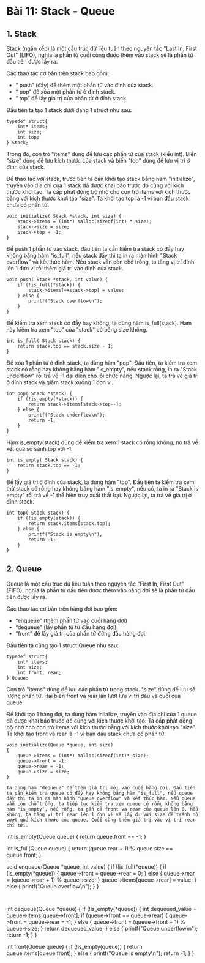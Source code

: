 # Bài 11: Stack - Queue
## 1. Stack
Stack (ngăn xếp) là một cấu trúc dữ liệu tuân theo nguyên tắc "Last In, First Out" (LIFO), nghĩa là phần tử cuối cùng được thêm vào stack sẽ là phần tử đầu tiên được lấy ra. 

Các thao tác cơ bản trên stack bao gồm:
- “ push” (đẩy) để thêm một phần tử vào đỉnh của stack.
- “ pop” để xóa một phần tử ở đỉnh stack.
- “ top” để lấy giá trị của phần tử ở đỉnh stack.

Đầu tiên ta tạo 1 stack dưới dạng 1 struct như sau:
```
typedef struct{
    int* items;
    int size;
    int top;
} Stack;
```
Trong đó, con trỏ "items" dùng để lưu các phần tử của stack (kiểu int). Biến "size" dùng để lưu kích thước của stack và biến "top" dùng để lưu vị trí ở đỉnh của stack.

Để thao tác với stack, trước tiên ta cần khởi tạo stack bằng hàm "initialize", truyền vào địa chỉ của 1 stack đã được khai báo trước đó cùng với kích thước khởi tạo.
Ta cấp phát động bộ nhớ cho con trỏ items với kích thước bằng với kích thước khởi tạo "size". Ta khởi tạo top là -1 vì ban đầu stack chưa có phần tử.

```
void initialize( Stack *stack, int size) {
    stack->items = (int*) malloc(sizeof(int) * size);
    stack->size = size;
    stack->top = -1;
}
```
Để push 1 phần tử vào stack, đầu tiên ta cần kiểm tra stack có đầy hay không bằng hàm "is_full", nếu stack đầy thì ta in ra màn hình "Stack overflow" và kết thúc hàm. Nếu stack vẫn còn chỗ trống, ta tăng vị trí đỉnh lên 1 đơn vị rồi thêm giá trị vào đỉnh của stack.

```
void push( Stack *stack, int value) {
    if (!is_full(*stack)) {
        stack->items[++stack->top] = value;
    } else {
        printf("Stack overflow\n");
    }
}
```
Để kiểm tra xem stack có đầy hay không, ta dùng hàm is_full(stack). Hàm này kiểm tra xem "top" của "stack" có bằng size không.
```
int is_full( Stack stack) {
    return stack.top == stack.size - 1;
}
```

Để xóa 1 phần tử ở đỉnh stack, ta dùng hàm "pop". Đầu tiên, ta kiểm tra xem stack có rỗng hay không bằng hàm "is_empty", nếu stack rỗng, in ra "Stack underflow" rồi trả về -1 đại diện cho lỗi chức năng. Ngược lại, ta trả về giá trị ở đỉnh stack và giảm stack xuống 1 đơn vị.

```
int pop( Stack *stack) {
    if (!is_empty(*stack)) {
        return stack->items[stack->top--];
    } else {
        printf("Stack underflow\n");
        return -1;
    }
}
```

Hàm is_empty(stack) dùng để kiểm tra xem 1 stack có rỗng không, nó trả về kết quả so sánh top với -1.
```
int is_empty( Stack stack) {
    return stack.top == -1;
}
```

Để lấy giá trị ở đỉnh của stack, ta dùng hàm "top". Đầu tiên ta kiểm tra xem thử stack có rỗng hay không bằng hàm "is_empty", nếu có, ta in ra "Stack is empty" rồi trả về -1 thể hiện truy xuất thất bại. Ngược lại, ta trả về giá trị ở đỉnh stack.

```
int top( Stack stack) {
    if (!is_empty(stack)) {
        return stack.items[stack.top];
    } else {
        printf("Stack is empty\n");
        return -1;
    }
}
```

## 2. Queue
Queue là một cấu trúc dữ liệu tuân theo nguyên tắc "First In, First Out" (FIFO), nghĩa là phần tử đầu tiên được thêm vào hàng đợi sẽ là phần tử đầu tiên được lấy ra. 

Các thao tác cơ bản trên hàng đợi bao gồm:
- “enqueue” (thêm phần tử vào cuối hàng đợi)
- “dequeue” (lấy phần tử từ đầu hàng đợi). 
- “front” để lấy giá trị của phần tử đứng đầu hàng đợi.

Đầu tiên ta cũng tạo 1 struct Queue như sau:

```
typedef struct{
    int* items;
    int size;
    int front, rear;
} Queue;
```

Con trỏ "items" dùng để lưu các phần tử trong stack. "size" dùng để lưu số lượng phần tử. Hai biến front và rear lần lượt lưu vị trí đầu và cuối của queue.


Để khởi tạo 1 hàng đợi, ta dùng hàm iniialize, truyền vào địa chỉ của 1 queue đã được khai báo trước đó cùng với kích thước khởi tạo.
Ta cấp phát động bộ nhớ cho con trỏ items với kích thước bằng với kích thước khởi tạo "size". Ta khởi tạo front và rear là -1 vì ban đầu stack chưa có phần tử.
```
void initialize(Queue *queue, int size) 
{
    queue->items = (int*) malloc(sizeof(int)* size);
    queue->front = -1;
    queue->rear = -1;
    queue->size = size;
}

Ta dùng hàm "dequeue" để thêm giá trị mới vào cuối hàng đợi. Đầu tiên ta cần kiểm tra queue có đầy hay không bằng hàm "is_full", nếu queue đầy thì ta in ra màn hình "Queue overflow" và kết thúc hàm. Nếu queue vẫn còn chỗ trống, ta tiếp tục kiểm tra xem queue có rỗng không bằng hàm "is_empty", nếu rỗng, ta gắn cả front và rear của queue lên 0. Nếu không, ta tăng vị trí rear lên 1 đơn vị và lấy dư với size để tránh nó vượt quá kích thước của queue. Cuối cùng thêm giá trị vào vị trí rear chỉ tới.

```
int is_empty(Queue queue) {
    return queue.front == -1;
}

int is_full(Queue queue) {
    return (queue.rear + 1) % queue.size == queue.front;
}

void enqueue(Queue *queue, int value) {
    if (!is_full(*queue)) {
        if (is_empty(*queue)) {
            queue->front = queue->rear = 0;
        } else {
            queue->rear = (queue->rear + 1) % queue->size;
        }
        queue->items[queue->rear] = value;
    } else {
        printf("Queue overflow\n");
    }
}
```


```
int dequeue(Queue *queue) {
    if (!is_empty(*queue)) {
        int dequeued_value = queue->items[queue->front];
        if (queue->front == queue->rear) {
            queue->front = queue->rear = -1;
        } else {
            queue->front = (queue->front + 1) % queue->size;
        }
        return dequeued_value;
    } else {
        printf("Queue underflow\n");
        return -1;
    }
}

int front(Queue queue) {
    if (!is_empty(queue)) {
        return queue.items[queue.front];
    } else {
        printf("Queue is empty\n");
        return -1;
    }
}
```




